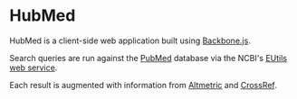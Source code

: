 # HubMed

HubMed is a client-side web application built using [Backbone.js](http://backbonejs.org/).

Search queries are run against the [PubMed](https://pubmed.gov/) database via the NCBI's [EUtils web service](https://www.ncbi.nlm.nih.gov/books/NBK25500/).

Each result is augmented with information from [Altmetric](https://altmetric.com/) and [CrossRef](http://crossref.org/).
